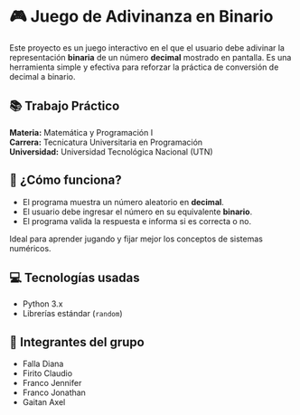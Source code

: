 # 🎮 Juego de Adivinanza en Binario

Este proyecto es un juego interactivo en el que el usuario debe adivinar la representación **binaria** de un número **decimal** mostrado en pantalla. Es una herramienta simple y efectiva para reforzar la práctica de conversión de decimal a binario.

## 📚 Trabajo Práctico

**Materia:** Matemática y Programación I  
**Carrera:** Tecnicatura Universitaria en Programación  
**Universidad:** Universidad Tecnológica Nacional (UTN)

## 🧠 ¿Cómo funciona?

- El programa muestra un número aleatorio en **decimal**.
- El usuario debe ingresar el número en su equivalente **binario**.
- El programa valida la respuesta e informa si es correcta o no.

Ideal para aprender jugando y fijar mejor los conceptos de sistemas numéricos.

## 💻 Tecnologías usadas

- Python 3.x  
- Librerías estándar (`random`)

## 👥 Integrantes del grupo

- Falla Diana
- Firito Claudio
- Franco Jennifer   
- Franco Jonathan 
- Gaitan Axel
